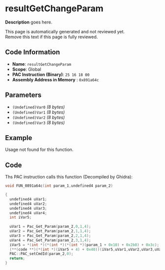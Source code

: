# resultGetChangeParam

**Description** goes here.

This page is automatically generated and not reviewed yet.<br>Remove this text if this page is fully reviewed.

## Code Information

- **Name**: `resultGetChangeParam`
- **Scope**: Global
- **PAC Instruction (Binary)**: `25 16 18 00`
- **Assembly Address in Memory** : `0x891a64c`

## Parameters

- `(Undefined)Var0` *(8 bytes)*
- `(Undefined)Var1` *(8 bytes)*
- `(Undefined)Var2` *(8 bytes)*
- `(Undefined)Var3` *(8 bytes)*

## Example

Usage not found for this function.

## Code

Ths PAC instruction calls this function (Decompiled by Ghidra):

```c
void FUN_0891a64c(int param_1,undefined4 param_2)

{
  undefined4 uVar1;
  undefined4 uVar2;
  undefined4 uVar3;
  undefined4 uVar4;
  int iVar5;
  
  uVar1 = Pac_Get_Param(param_2,0,1,4);
  uVar2 = Pac_Get_Param(param_2,1,1,4);
  uVar3 = Pac_Get_Param(param_2,2,1,4);
  uVar4 = Pac_Get_Param(param_2,3,1,4);
  iVar5 = *(int *)(*(int *)(*(int *)(param_1 + 0x10) + 0x2b8) + 0x3c);
  (**(code **)(*(int *)(iVar5 + 4) + 0x40))(iVar5,uVar1,uVar2,uVar3,uVar4);
  PAC::PAC_setCmdId(param_2,0);
  return;
}
```

